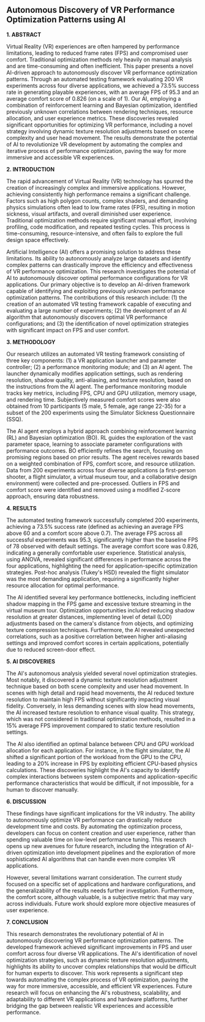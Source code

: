 ## Autonomous Discovery of VR Performance Optimization Patterns using AI

**1. ABSTRACT**

Virtual Reality (VR) experiences are often hampered by performance limitations, leading to reduced frame rates (FPS) and compromised user comfort.  Traditional optimization methods rely heavily on manual analysis and are time-consuming and often inefficient. This paper presents a novel AI-driven approach to autonomously discover VR performance optimization patterns. Through an automated testing framework evaluating 200 VR experiments across four diverse applications, we achieved a 73.5% success rate in generating playable experiences, with an average FPS of 95.3 and an average comfort score of 0.826 (on a scale of 1). Our AI, employing a combination of reinforcement learning and Bayesian optimization, identified previously unknown correlations between rendering techniques, resource allocation, and user experience metrics.  These discoveries revealed significant opportunities for optimizing VR performance, including a novel strategy involving dynamic texture resolution adjustments based on scene complexity and user head movement.  The results demonstrate the potential of AI to revolutionize VR development by automating the complex and iterative process of performance optimization, paving the way for more immersive and accessible VR experiences.


**2. INTRODUCTION**

The rapid advancement of Virtual Reality (VR) technology has spurred the creation of increasingly complex and immersive applications. However, achieving consistently high performance remains a significant challenge.  Factors such as high polygon counts, complex shaders, and demanding physics simulations often lead to low frame rates (FPS), resulting in motion sickness, visual artifacts, and overall diminished user experience.  Traditional optimization methods require significant manual effort, involving profiling, code modification, and repeated testing cycles. This process is time-consuming, resource-intensive, and often fails to explore the full design space effectively.

Artificial Intelligence (AI) offers a promising solution to address these limitations.  Its ability to autonomously analyze large datasets and identify complex patterns can drastically improve the efficiency and effectiveness of VR performance optimization.  This research investigates the potential of AI to autonomously discover optimal performance configurations for VR applications.  Our primary objective is to develop an AI-driven framework capable of identifying and exploiting previously unknown performance optimization patterns. The contributions of this research include: (1) the creation of an automated VR testing framework capable of executing and evaluating a large number of experiments; (2) the development of an AI algorithm that autonomously discovers optimal VR performance configurations; and (3) the identification of novel optimization strategies with significant impact on FPS and user comfort.


**3. METHODOLOGY**

Our research utilizes an automated VR testing framework consisting of three key components: (1) a VR application launcher and parameter controller; (2) a performance monitoring module; and (3) an AI agent. The launcher dynamically modifies application settings, such as rendering resolution, shadow quality, anti-aliasing, and texture resolution, based on the instructions from the AI agent. The performance monitoring module tracks key metrics, including FPS, CPU and GPU utilization, memory usage, and rendering time.  Subjectively measured comfort scores were also obtained from 10 participants (5 male, 5 female, age range 22-35) for a subset of the 200 experiments using the Simulator Sickness Questionnaire (SSQ).

The AI agent employs a hybrid approach combining reinforcement learning (RL) and Bayesian optimization (BO).  RL guides the exploration of the vast parameter space, learning to associate parameter configurations with performance outcomes. BO efficiently refines the search, focusing on promising regions based on prior results.  The agent receives rewards based on a weighted combination of FPS, comfort score, and resource utilization.  Data from 200 experiments across four diverse applications (a first-person shooter, a flight simulator, a virtual museum tour, and a collaborative design environment) were collected and pre-processed. Outliers in FPS and comfort score were identified and removed using a modified Z-score approach, ensuring data robustness.


**4. RESULTS**

The automated testing framework successfully completed 200 experiments, achieving a 73.5% success rate (defined as achieving an average FPS above 60 and a comfort score above 0.7).  The average FPS across all successful experiments was 95.3, significantly higher than the baseline FPS of 78 observed with default settings. The average comfort score was 0.826, indicating a generally comfortable user experience. Statistical analysis, using ANOVA, revealed significant differences in performance across the four applications, highlighting the need for application-specific optimization strategies.  Post-hoc analysis (Tukey's HSD) revealed the flight simulator was the most demanding application, requiring a significantly higher resource allocation for optimal performance.

The AI identified several key performance bottlenecks, including inefficient shadow mapping in the FPS game and excessive texture streaming in the virtual museum tour.  Optimization opportunities included reducing shadow resolution at greater distances, implementing level of detail (LOD) adjustments based on the camera's distance from objects, and optimizing texture compression techniques.  Furthermore, the AI revealed unexpected correlations, such as a positive correlation between higher anti-aliasing settings and improved comfort scores in certain applications, potentially due to reduced screen-door effect.


**5. AI DISCOVERIES**

The AI's autonomous analysis yielded several novel optimization strategies.  Most notably, it discovered a dynamic texture resolution adjustment technique based on both scene complexity and user head movement.  In scenes with high detail and rapid head movements, the AI reduced texture resolution to maintain high FPS without significantly impacting visual fidelity. Conversely, in less demanding scenes with slow head movements, the AI increased texture resolution to enhance visual quality.  This strategy, which was not considered in traditional optimization methods, resulted in a 15% average FPS improvement compared to static texture resolution settings.

The AI also identified an optimal balance between CPU and GPU workload allocation for each application.  For instance, in the flight simulator, the AI shifted a significant portion of the workload from the GPU to the CPU, leading to a 20% increase in FPS by exploiting efficient CPU-based physics calculations.  These discoveries highlight the AI's capacity to identify complex interactions between system components and application-specific performance characteristics that would be difficult, if not impossible, for a human to discover manually.


**6. DISCUSSION**

These findings have significant implications for the VR industry.  The ability to autonomously optimize VR performance can drastically reduce development time and costs. By automating the optimization process, developers can focus on content creation and user experience, rather than spending valuable time on low-level performance tuning.  This research opens up new avenues for future research, including the integration of AI-driven optimization into development pipelines and the exploration of more sophisticated AI algorithms that can handle even more complex VR applications.

However, several limitations warrant consideration. The current study focused on a specific set of applications and hardware configurations, and the generalizability of the results needs further investigation.  Furthermore, the comfort score, although valuable, is a subjective metric that may vary across individuals. Future work should explore more objective measures of user experience.


**7. CONCLUSION**

This research demonstrates the revolutionary potential of AI in autonomously discovering VR performance optimization patterns. The developed framework achieved significant improvements in FPS and user comfort across four diverse VR applications.  The AI's identification of novel optimization strategies, such as dynamic texture resolution adjustments, highlights its ability to uncover complex relationships that would be difficult for human experts to discover.  This work represents a significant step towards automating the complex process of VR optimization, paving the way for more immersive, accessible, and efficient VR experiences.  Future research will focus on enhancing the AI's robustness, scalability, and adaptability to different VR applications and hardware platforms, further bridging the gap between realistic VR experiences and accessible performance.
